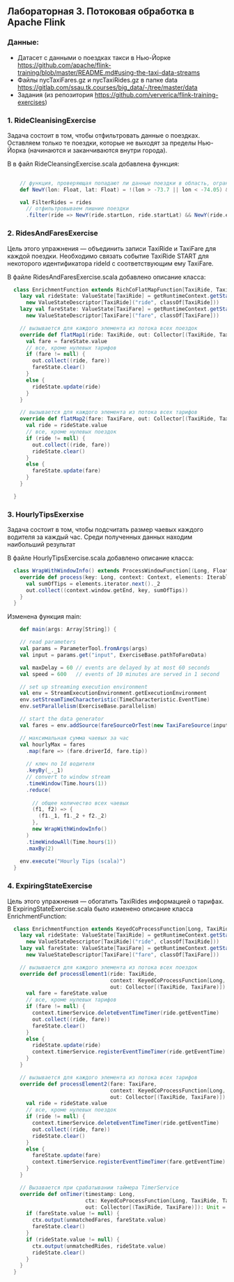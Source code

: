 ## Лабораторная 3. Потоковая обработка в Apache Flink

### Данные: 
- Датасет с данными о поездках такси в Нью-Йорке https://github.com/apache/flink-training/blob/master/README.md#using-the-taxi-data-streams 
- Файлы nycTaxiFares.gz и nycTaxiRides.gz в папке data https://gitlab.com/ssau.tk.courses/big_data/-/tree/master/data
- Задания (из репозитория https://github.com/ververica/flink-training-exercises)

### 1. RideCleanisingExercise
Задача состоит в том, чтобы отфильтровать данные о поездках.
Оставляем только те поездки, которые не выходят за пределы Нью-Йорка (начинаются и заканчиваются внутри города).

В в файл RideCleansingExercise.scala добавлена функция:

```scala
    
    // функция, проверяющая попадают ли данные поездки в область, ограниченную координатами Нью-Йорка
    def NewY(lon: Float, lat: Float) = !(lon > -73.7 || lon < -74.05) && !(lat > 41.0 || lat < 40.5)

    val FilterRides = rides
      // отфильтровываем лишние поездки 
      .filter(ride => NewY(ride.startLon, ride.startLat) && NewY(ride.endLon, ride.endLat))
```


### 2. RidesAndFaresExercise

Цель этого упражнения — объединить записи TaxiRide и TaxiFare для каждой поездки. Необходимо связать событие TaxiRide START для некоторого идентификатора rideId с соответствующим ему TaxiFare. 

В файле RidesAndFaresExercise.scala добавлено описание класса:

```scala
  class EnrichmentFunction extends RichCoFlatMapFunction[TaxiRide, TaxiFare, (TaxiRide, TaxiFare)] {
    lazy val rideState: ValueState[TaxiRide] = getRuntimeContext.getState(
      new ValueStateDescriptor[TaxiRide]("ride", classOf[TaxiRide]))
    lazy val fareState: ValueState[TaxiFare] = getRuntimeContext.getState(
      new ValueStateDescriptor[TaxiFare]("fare", classOf[TaxiFare]))

    // вызывается для каждого элемента из потока всех поездок
    override def flatMap1(ride: TaxiRide, out: Collector[(TaxiRide, TaxiFare)]): Unit = {
      val fare = fareState.value
      // все, кроме нулевых тарифов
      if (fare != null) {
        out.collect((ride, fare))
        fareState.clear()
      }
      else {
        rideState.update(ride)
      }
    }

    // вызывается для каждого элемента из потока всех тарифов
    override def flatMap2(fare: TaxiFare, out: Collector[(TaxiRide, TaxiFare)]): Unit = {
      val ride = rideState.value
      // все, кроме нулевых поездок
      if (ride != null) {
        out.collect((ride, fare))
        rideState.clear()
      }
      else {
        fareState.update(fare)
      }
    }

  }
```



### 3. HourlyTipsExerxise
Задача состоит в том, чтобы подсчитать размер чаевых каждого водителя за каждый час. 
Среди полученных данных находим наибольший результат

В файле HourlyTipsExercise.scala добавлено описание класса:

```scala
  class WrapWithWindowInfo() extends ProcessWindowFunction[(Long, Float), (Long, Long, Float), Long, TimeWindow] {
    override def process(key: Long, context: Context, elements: Iterable[(Long, Float)], out: Collector[(Long, Long, Float)]): Unit = {
      val sumOfTips = elements.iterator.next()._2
      out.collect((context.window.getEnd, key, sumOfTips))
    }
  }
```

Изменена функция main:

```scala
    def main(args: Array[String]) {

    // read parameters
    val params = ParameterTool.fromArgs(args)
    val input = params.get("input", ExerciseBase.pathToFareData)

    val maxDelay = 60 // events are delayed by at most 60 seconds
    val speed = 600   // events of 10 minutes are served in 1 second

    // set up streaming execution environment
    val env = StreamExecutionEnvironment.getExecutionEnvironment
    env.setStreamTimeCharacteristic(TimeCharacteristic.EventTime)
    env.setParallelism(ExerciseBase.parallelism)

    // start the data generator
    val fares = env.addSource(fareSourceOrTest(new TaxiFareSource(input, maxDelay, speed)))

    // максимальная сумма чаевых за час
    val hourlyMax = fares
      .map(fare => (fare.driverId, fare.tip))
      
      // ключ по Id водителя
      .keyBy(_._1)
      // convert to window stream
      .timeWindow(Time.hours(1))
      .reduce(
        
        // общее количество всех чаевых
        (f1, f2) => {
          (f1._1, f1._2 + f2._2)
        },
        new WrapWithWindowInfo()
      )
      .timeWindowAll(Time.hours(1))
      .maxBy(2)
        
    env.execute("Hourly Tips (scala)")
  }

```

### 4. ExpiringStateExercise

Цель этого упражнения — обогатить TaxiRides информацией о тарифах.
В ExpiringStateExercise.scala было изменено описание класса EnrichmentFunction:

```scala
  class EnrichmentFunction extends KeyedCoProcessFunction[Long, TaxiRide, TaxiFare, (TaxiRide, TaxiFare)] {
    lazy val rideState: ValueState[TaxiRide] = getRuntimeContext.getState(
      new ValueStateDescriptor[TaxiRide]("ride", classOf[TaxiRide]))
    lazy val fareState: ValueState[TaxiFare] = getRuntimeContext.getState(
      new ValueStateDescriptor[TaxiFare]("fare", classOf[TaxiFare]))

    // вызывается для каждого элемента из потока всех поездок
    override def processElement1(ride: TaxiRide,
                                 context: KeyedCoProcessFunction[Long, TaxiRide, TaxiFare, (TaxiRide, TaxiFare)]#Context,
                                 out: Collector[(TaxiRide, TaxiFare)]): Unit = {
      val fare = fareState.value
      // все, кроме нулевых тарифов
      if (fare != null) {
        context.timerService.deleteEventTimeTimer(ride.getEventTime)
        out.collect((ride, fare))
        fareState.clear()
      }
      else {
        rideState.update(ride)
        context.timerService.registerEventTimeTimer(ride.getEventTime)
      }
    }

    // вызывается для каждого элемента из потока всех тарифов
    override def processElement2(fare: TaxiFare,
                                 context: KeyedCoProcessFunction[Long, TaxiRide, TaxiFare, (TaxiRide, TaxiFare)]#Context,
                                 out: Collector[(TaxiRide, TaxiFare)]): Unit = {
      val ride = rideState.value
      // все, кроме нулевых поездок
      if (ride != null) {
        context.timerService.deleteEventTimeTimer(ride.getEventTime)
        out.collect((ride, fare))
        rideState.clear()
      }
      else {
        fareState.update(fare)
        context.timerService.registerEventTimeTimer(fare.getEventTime)
      }
    }

    // Вызавается при срабатывании таймера TimerService
    override def onTimer(timestamp: Long,
                         ctx: KeyedCoProcessFunction[Long, TaxiRide, TaxiFare, (TaxiRide, TaxiFare)]#OnTimerContext,
                         out: Collector[(TaxiRide, TaxiFare)]): Unit = {
      if (fareState.value != null) {
        ctx.output(unmatchedFares, fareState.value)
        fareState.clear()
      }
      if (rideState.value != null) {
        ctx.output(unmatchedRides, rideState.value)
        rideState.clear()
      }
    }
  }
```


